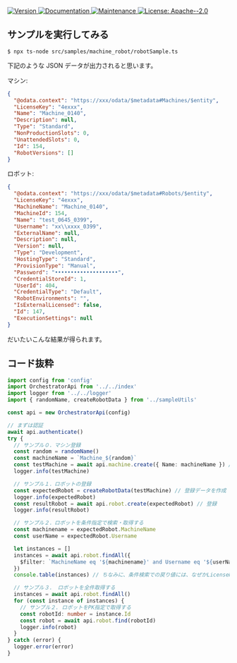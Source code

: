 <p>
  <a href="https://www.npmjs.com/package/uipath-orchestrator-api-node" target="_blank">
    <img alt="Version" src="https://img.shields.io/npm/v/uipath-orchestrator-api-node.svg">
  </a>
  <a href="https://github.com/masatomix/uipath-orchestrator-api-node#readme" target="_blank">
    <img alt="Documentation" src="https://img.shields.io/badge/documentation-yes-brightgreen.svg" />
  </a>
  <a href="https://github.com/masatomix/uipath-orchestrator-api-node/graphs/commit-activity" target="_blank">
    <img alt="Maintenance" src="https://img.shields.io/badge/Maintained%3F-yes-green.svg" />
  </a>
  <a href="https://github.com/masatomix/uipath-orchestrator-api-node/blob/master/LICENSE" target="_blank">
    <img alt="License: Apache--2.0" src="https://img.shields.io/github/license/masatomix/uipath-orchestrator-api-node" />
  </a>
</p>

## サンプルを実行してみる

```console
$ npx ts-node src/samples/machine_robot/robotSample.ts
```

下記のような JSON データが出力されると思います。

マシン:

```json
{
  "@odata.context": "https://xxx/odata/$metadata#Machines/$entity",
  "LicenseKey": "4exxx",
  "Name": "Machine_0140",
  "Description": null,
  "Type": "Standard",
  "NonProductionSlots": 0,
  "UnattendedSlots": 0,
  "Id": 154,
  "RobotVersions": []
}
```

ロボット:

```json
{
  "@odata.context": "https://xxx/odata/$metadata#Robots/$entity",
  "LicenseKey": "4exxx",
  "MachineName": "Machine_0140",
  "MachineId": 154,
  "Name": "test_0645_0399",
  "Username": "xx\\xxxx_0399",
  "ExternalName": null,
  "Description": null,
  "Version": null,
  "Type": "Development",
  "HostingType": "Standard",
  "ProvisionType": "Manual",
  "Password": "••••••••••••••••••••",
  "CredentialStoreId": 1,
  "UserId": 404,
  "CredentialType": "Default",
  "RobotEnvironments": "",
  "IsExternalLicensed": false,
  "Id": 147,
  "ExecutionSettings": null
}
```

だいたいこんな結果が得られます。

## コード抜粋

```typescript
import config from 'config'
import OrchestratorApi from '../../index'
import logger from '../../logger'
import { randomName, createRobotData } from '../sampleUtils'

const api = new OrchestratorApi(config)

// まずは認証
await api.authenticate()
try {
  // サンプル０．マシン登録
  const random = randomName()
  const machineName = `Machine_${random}`
  const testMachine = await api.machine.create({ Name: machineName }) // 登録する
  logger.info(testMachine)

  // サンプル１．ロボットの登録
  const expectedRobot = createRobotData(testMachine) // 登録データを作成
  logger.info(expectedRobot)
  const resultRobot = await api.robot.create(expectedRobot) // 登録
  logger.info(resultRobot)

  // サンプル２．ロボットを条件指定で検索・取得する
  const machinename = expectedRobot.MachineName
  const userName = expectedRobot.Username

  let instances = []
  instances = await api.robot.findAll({
    $filter: `MachineName eq '${machinename}' and Username eq '${userName}'`,
  })
  console.table(instances) // ちなみに、条件検索での戻り値には、なぜかLicenseKeyが入っていない。

  // サンプル３． ロボットを全件取得する
  instances = await api.robot.findAll()
  for (const instance of instances) {
    // サンプル２. ロボットをPK指定で取得する
    const robotId: number = instance.Id
    const robot = await api.robot.find(robotId)
    logger.info(robot)
  }
} catch (error) {
  logger.error(error)
}
```
